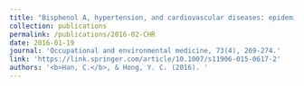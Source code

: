 ```yaml
---
title: "Bisphenol A, hypertension, and cardiovascular diseases: epidemiological, laboratory, and clinical trial evidence"
collection: publications
permalink: /publications/2016-02-CHR
date: 2016-01-19
journal: 'Occupational and environmental medicine, 73(4), 269-274.'
link: 'https://link.springer.com/article/10.1007/s11906-015-0617-2'
authors: '<b>Han, C.</b>, & Hong, Y. C. (2016). '
---
```

